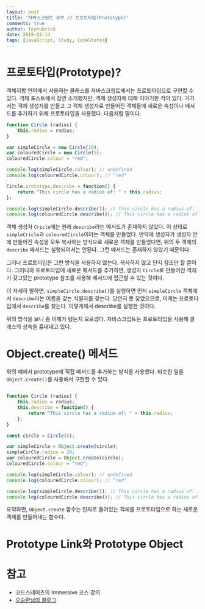 ```yaml
---
layout: post
title: "자바스크립트 공부 // 프로토타입(Prototype)"
comments: true
author: feynubrick
date: 2019-02-14
tags: [JavaScript, Study, CodeStates]
---
```


# 프로토타입(Prototype)?

객체지향 언어에서 사용하는 클래스를 자바스크립트에서는 프로토타입으로 구현할 수 있다.
객체 포스트에서 잠깐 소개했지만, 객체 생성자에 대해 이야기한 적이 있다.
거기서는 객체 생성자를 만들고 그 객체 생성자로 만들어진 객체들에 새로운 속성이나 메서드를 추가하기 위해 프로토타입을 사용했다.
다음처럼 말이다.

```javascript
function Circle (radius) {
    this.radius = radius;
}

var simpleCircle = new Circle(10);
var colouredCircle = new Circle(5);
colouredCircle.colour = "red";

console.log(simpleCircle.colour); // undefined
console.log(colouredCircle.colour); // "red"

Circle.prototype.describe = function() {
    return "This circle has a radius of: " + this.radius;
};

console.log(simpleCircle.describe()); // This circle has a radius of: 10
console.log(colouredCircle.describe()); // This circle has a radius of: 5
```

객체 생성자 `Cricle`에는 원래 `describe`라는 메서드가 존재하지 않았다.
이 상태로 `simpleCricle`과 `colouredCircle`이라는 객체를 만들었다.
만약에 생성자가 생성자 안에 만들어진 속성을 모두 복사하는 방식으로 새로운 객체를 만들었다면,
위의 두 객체의 `describe` 메서드는 실행되어서는 안된다.
그런 메서드는 존재하지 않았기 때문이다.

그러나 프로토타입은 그런 방식을 사용하지 않는다.
복사하지 않고 단지 참조만 할 뿐이다.
그러니까 프로토타입에 새로운 메서드를 추가하면,
생성자 `Circle`로 만들어진 객체가 갖고있는 prototype 참조를 사용해 메서드에 접근할 수 있는 것이다.

더 자세히 말하면, `simpleCircle.describe()`를 실행하면 먼저 `simpleCircle` 객체에서 `describe`라는 이름을 갖는 식별자를 찾는다.
당연히 못 찾았으므로, 이제는 프로토타입에서 `describe`를 찾는다.
이렇게해서 describe를 실행한 것이다.

위의 방식을 보니 좀 이해가 됐는지 모르겠다.
자바스크립트는 프로토타입을 사용해 클래스의 상속을 흉내내고 있다.

# Object.create() 메서드

위의 예에서 prototype에 직접 메서드를 추가하는 방식을 사용했다.
비슷한 일을 `Object.create()`를 사용해서 구현할 수 있다.

```javascript

function Circle (radius) {
    this.radius = radius;
    this.describe = function() {
        return "This circle has a radius of: " + this.radius;
    };
}

const circle = Circle(5);

var simpleCircle = Object.create(circle);
simpleCirCle.radius = 20;
var colouredCircle = Object.create(circle);
colouredCircle.colour = "red";

console.log(simpleCircle.colour); // undefined
console.log(colouredCircle.colour); // "red"

console.log(simpleCircle.describe()); // This circle has a radius of: 10
console.log(colouredCircle.describe()); // This circle has a radius of: 5
```

요약하면, `Object.create` 함수는 인자로 들어있는 객체를 프로토타입으로 하는 새로운 객체를 만들어내는 함수다.

# Prototype Link와 Prototype Object


# 참고

- 코드스테이츠의 Immersive 코스 강의
- [오승환님의 블로그](https://medium.com/@bluesh55/javascript-prototype-%EC%9D%B4%ED%95%B4%ED%95%98%EA%B8%B0-f8e67c286b67)